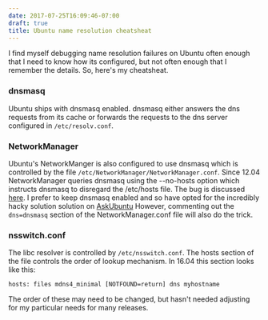 ```yaml
---
date: 2017-07-25T16:09:46-07:00
draft: true
title: Ubuntu name resolution cheatsheat
---
```


I find myself debugging name resolution failures on Ubuntu often enough that I need to
know how its configured, but not often enough that I remember the details.  So, here's my
cheatsheat.

### dnsmasq

Ubuntu ships with dnsmasq enabled. dnsmasq either answers the dns requests from its
cache or forwards the requests to the dns server configured in `/etc/resolv.conf`.

### NetworkManager

Ubuntu's NetworkManger is also configured to use dnsmasq which is controlled by
the file `/etc/NetworkManager/NetworkManager.conf`. Since 12.04 NetworkManager
queries dnsmasq using the --no-hosts option which instructs dnsmasq to
disregard the /etc/hosts file.  The bug is discussed
[here](https://bugs.launchpad.net/ubuntu/+source/network-manager/+bug/993298).
I prefer to keep dnsmasq enabled and so have opted for the incredibly hacky
solution solution on
[AskUbuntu](https://askubuntu.com/questions/117899/configure-networkmanagers-dnsmasq-to-use-etc-hosts)
However, commenting out the `dns=dnsmasq` section of the NetworkManager.conf
file will also do the trick.

### nsswitch.conf

The libc resolver is controlled by `/etc/nsswitch.conf`. The hosts section of the
file controls the order of lookup mechanism. In 16.04 this section looks like this:

```
hosts: files mdns4_minimal [NOTFOUND=return] dns myhostname
```

The order of these may need to be changed, but hasn't needed adjusting for my particular
needs for many releases.

